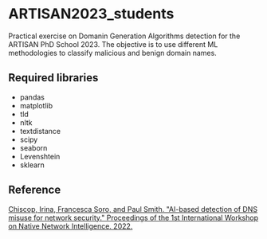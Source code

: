 # ARTISAN2023_students
Practical exercise on Domanin Generation Algorithms detection for the ARTISAN PhD School 2023. The objective is to use different ML methodologies to classify malicious and benign domain names. 

## Required libraries

- pandas
- matplotlib
- tld
- nltk
- textdistance
- scipy
- seaborn
- Levenshtein
- sklearn

## Reference

[Chiscop, Irina, Francesca Soro, and Paul Smith. "AI-based detection of DNS misuse for network security." Proceedings of the 1st International Workshop on Native Network Intelligence. 2022.](https://dl.acm.org/doi/pdf/10.1145/3565009.3569523)
